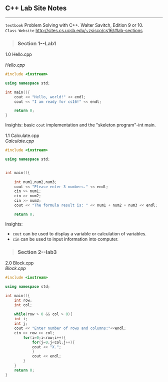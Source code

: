 ## C++ Lab Site Notes


---
`textbook`
Problem Solving with C++. Walter Savitch, Edition 9 or 10.   
`Class Website`
http://sites.cs.ucsb.edu/~zsisco/cs16/#lab-sections
   
>### Section 1--Lab1
1.0 Hello.cpp  
<br>
<i>Hello.cpp</i>

```C++
#include <iostream>

using namespace std;

int main(){
    cout << "Hello, world!" << endl;
    cout << "I am ready for cs16!" << endl;

    return 0;
}
``` 
Insights: basic `cout` implementation and the "skeleton program"-int main. 
<br></br>
1.1 Calculate.cpp   
<i>Calculate.cpp</i> 
```C++
#include <iostream>

using namespace std;


int main(){
    
    int num1,num2,num3;
    cout << "Please enter 3 numbers." << endl;
    cin >> num1;
    cin >> num2;
    cin >> num3;
    cout << "The formula result is: " << num1 + num2 + num3 << endl;

    return 0;
```
Insights: 
* `cout` can be used to display a variable or calculation of variables.
* `cin` can be used to input information into computer. 
> ### Section 2--lab3
2.0 Block.cpp  
<i>Block.cpp</i>
```C++
#include <iostream> 

using namespace std;

int main(){
    int row;
    int col;
    
    while(row > 0 && col > 0){
    int i;
    int j;
    cout << "Enter number of rows and columns:"<<endl;
    cin >> row >> col;
        for(i=0;i<row;i++){
            for(j=0;j<col;j++){
            cout << "X."; 
            } 
            cout << endl; 
        }
    }
    return 0;
}
```





